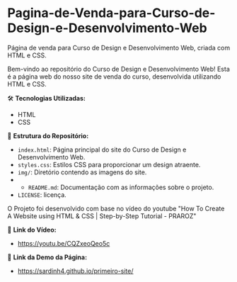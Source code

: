 # Pagina-de-Venda-para-Curso-de-Design-e-Desenvolvimento-Web
Página de venda para Curso de Design e Desenvolvimento Web, criada com HTML e CSS.

Bem-vindo ao repositório do Curso de Design e Desenvolvimento Web! Esta é a página web do nosso site de venda do curso, desenvolvida utilizando HTML e CSS. 

🛠️ **Tecnologias Utilizadas:**
- HTML
- CSS

📂 **Estrutura do Repositório:**
- `index.html`: Página principal do site do Curso de Design e Desenvolvimento Web.
- `styles.css`: Estilos CSS para proporcionar um design atraente.
- `img/`: Diretório contendo as imagens do site.
- - `README.md`: Documentação com as informações sobre o projeto.
- `LICENSE`: licença.

O Projeto foi desenvolvido com base no vídeo do youtube "How To Create A Website using HTML & CSS | Step-by-Step Tutorial - PRAROZ" 

🔗 **Link do Vídeo:**
- https://youtu.be/CQZxeoQeo5c

🔗 **Link da Demo da Página:**
- https://sardinh4.github.io/primeiro-site/

